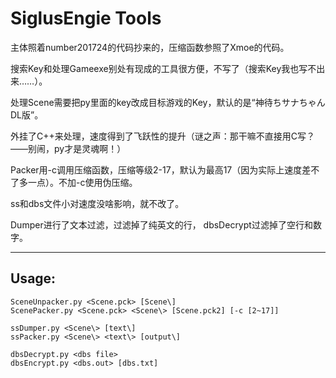 # SiglusEngie Tools

主体照着number201724的代码抄来的，压缩函数参照了Xmoe的代码。

搜索Key和处理Gameexe别处有现成的工具很方便，不写了（搜索Key我也写不出来……）。

处理Scene需要把py里面的key改成目标游戏的Key，默认的是“神待ちサナちゃん　DL版”。

外挂了C++来处理，速度得到了飞跃性的提升（谜之声：那干嘛不直接用C写？——别闹，py才是灵魂啊！）

Packer用-c调用压缩函数，压缩等级2-17，默认为最高17（因为实际上速度差不了多一点）。不加-c使用伪压缩。

ss和dbs文件小对速度没啥影响，就不改了。

Dumper进行了文本过滤，过滤掉了纯英文的行，
dbsDecrypt过滤掉了空行和数字。

***
## Usage:
```
SceneUnpacker.py <Scene.pck> [Scene\]
ScenePacker.py <Scene.pck> <Scene\> [Scene.pck2] [-c [2~17]]

ssDumper.py <Scene\> [text\]
ssPacker.py <Scene\> <text\> [output\]

dbsDecrypt.py <dbs file>
dbsEncrypt.py <dbs.out> [dbs.txt]
```
